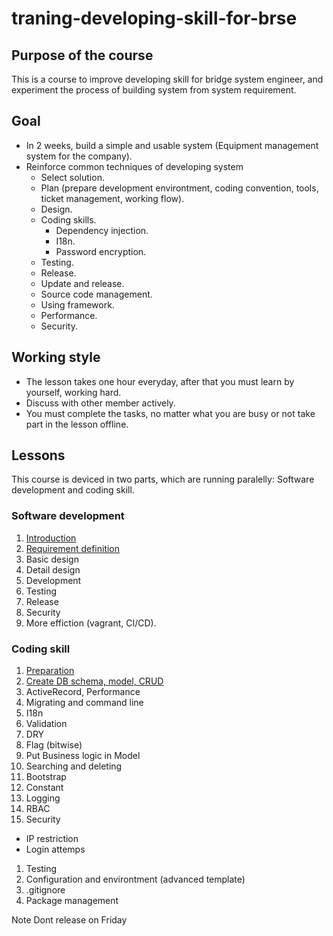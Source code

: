 # traning-developing-skill-for-brse

## Purpose of the course

This is a course to improve developing skill for bridge system engineer, and experiment the process of building system from system requirement.

## Goal

* In 2 weeks, build a simple and usable system (Equipment management system for the company).
* Reinforce common techniques of developing system
  * Select solution.
  * Plan (prepare development environtment, coding convention, tools, ticket management, working flow).
  * Design.
  * Coding skills.
    * Dependency injection.
    * I18n.
    * Password encryption.
  * Testing.
  * Release.
  * Update and release.
  * Source code management.
  * Using framework.
  * Performance.
  * Security.

## Working style

* The lesson takes one hour everyday, after that you must learn by yourself, working hard.
* Discuss with other member actively.
* You must complete the tasks, no matter what you are busy or not take part in the lesson offline.

## Lessons

This course is deviced in two parts, which are running paralelly: Software development and coding skill.

### Software development

1. [Introduction](./docs/softdev/introduction/README.md)
2. [Requirement definition](./docs/softdev/requirement/README.md)
2. Basic design
3. Detail design
4. Development
5. Testing
6. Release
7. Security
8. More effiction (vagrant, CI/CD).

### Coding skill

1. [Preparation](./docs/codingskill/preparation/README.md)
1. [Create DB schema, model, CRUD](./docs/codingskill/crud/README.md)
1. ActiveRecord, Performance
1. Migrating and command line
1. I18n
1. Validation
1. DRY
1. Flag (bitwise)
1. Put Business logic in Model
1. Searching and deleting
1. Bootstrap
1. Constant
1. Logging
1. RBAC
1. Security
  * IP restriction
  * Login attemps
  
1. Testing
1. Configuration and environtment (advanced template)
1. .gitignore
1. Package management


Note
Dont release on Friday
